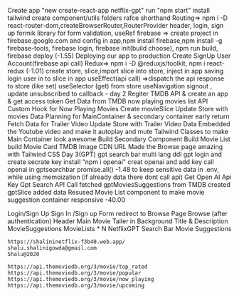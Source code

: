 Create app "new create-react-app netflix-gpt"
run "npm start"
install tailwind
create component/utils folders
rafce shorthand
Routing=> npm i -D react-router-dom,createBrowserRouter,RouterProvider
header, login, sign up
formik library for form validation, useRef 
firebase => create project in firebase.google.com and config in app,npm install firebase,npm install -g firebase-tools, firebase login, firebase init(build choose), npm run build, firebase deploy (-1.55)
Deploying our app to production
Create SignUp User Account(firebase api call)
Redux=> npm i -D @reduxjs/toolkit, npm i react-redux (-1.01)
create store, slice,import slice into store, inject in app 
saving login user in to slice in app 
useEffect(api call) =>dispatch the api response to store (like set)
useSelector (get) from store
useNavigation
signout , update
unsubscribed to callback - day 2
Regiter TMDB API & create an app & get access token
Get Data from TMDB now playing movies list API
Custom Hook for Now Playing Movies
Create movieSlice
Update Store with movies Data
Planning for MainContainer & secondary container
early return
Fetch Data for Trailer Video
Update Store with Trailer Video Data
Embedded the Youtube video and make it autoplay and mute
Tailwind Classes to make Main Container look awesome
Build Secondary Component
Build Movie List
build Movie Card
TMDB Image CDN URL
Made the Browse page amazing with Tailwind CSS
Day 3(GPT)
gpt search bar 
multi lang ddl
gpt login and create secrate key
install "npm i openai"
creat openai and add key 
call openai in gptsearchbar
promise.all() -1.48
to keep sensitive data in .env, while using 
memoization (if already data there dont call api)
Get Open AI Api Key 
Gpt Search API Call
fetched gptMoviesSuggestions from TMDB
created gptSlice added data
Resused Movie List component to make movie suggestion container
responsive -40.00




Login/Sign Up
    Sign In /Sign up Form
    redirect to Browse Page
Browse (after authentication)
    Header
    Main Movie
        Tailer in Background
        Title & Description
        MovieSuggestions
            MovieLists * N
NetflixGPT
    Search Bar
    Movie Suggestions

    https://shalininetflix-f3b40.web.app/
    shalu.shalinigowda@gmail.com
    Shalu@2020

    https://api.themoviedb.org/3/movie/top_rated
    https://api.themoviedb.org/3/movie/popular
    https://api.themoviedb.org/3/movie/now_playing
    https://api.themoviedb.org/3/movie/upcoming